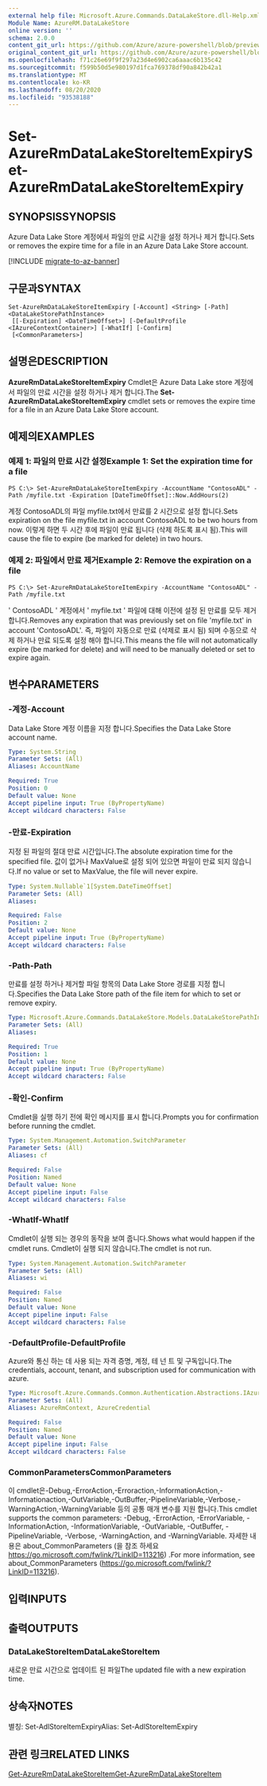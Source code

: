 ```yaml
---
external help file: Microsoft.Azure.Commands.DataLakeStore.dll-Help.xml
Module Name: AzureRM.DataLakeStore
online version: ''
schema: 2.0.0
content_git_url: https://github.com/Azure/azure-powershell/blob/preview/src/ResourceManager/DataLakeStore/Commands.DataLakeStore/help/Set-AzureRmDataLakeStoreItemExpiry.md
original_content_git_url: https://github.com/Azure/azure-powershell/blob/preview/src/ResourceManager/DataLakeStore/Commands.DataLakeStore/help/Set-AzureRmDataLakeStoreItemExpiry.md
ms.openlocfilehash: f71c26e69f9f297a23d4e6902ca6aaac6b135c42
ms.sourcegitcommit: f599b50d5e980197d1fca769378df90a842b42a1
ms.translationtype: MT
ms.contentlocale: ko-KR
ms.lasthandoff: 08/20/2020
ms.locfileid: "93538188"
---
```

# <span data-ttu-id="da31c-101">Set-AzureRmDataLakeStoreItemExpiry</span><span class="sxs-lookup"><span data-stu-id="da31c-101">Set-AzureRmDataLakeStoreItemExpiry</span></span>

## <span data-ttu-id="da31c-102">SYNOPSIS</span><span class="sxs-lookup"><span data-stu-id="da31c-102">SYNOPSIS</span></span>
<span data-ttu-id="da31c-103">Azure Data Lake Store 계정에서 파일의 만료 시간을 설정 하거나 제거 합니다.</span><span class="sxs-lookup"><span data-stu-id="da31c-103">Sets or removes the expire time for a file in an Azure Data Lake Store account.</span></span>

[!INCLUDE [migrate-to-az-banner](../../includes/migrate-to-az-banner.md)]

## <span data-ttu-id="da31c-104">구문과</span><span class="sxs-lookup"><span data-stu-id="da31c-104">SYNTAX</span></span>

```
Set-AzureRmDataLakeStoreItemExpiry [-Account] <String> [-Path] <DataLakeStorePathInstance>
 [[-Expiration] <DateTimeOffset>] [-DefaultProfile <IAzureContextContainer>] [-WhatIf] [-Confirm]
 [<CommonParameters>]
```

## <span data-ttu-id="da31c-105">설명은</span><span class="sxs-lookup"><span data-stu-id="da31c-105">DESCRIPTION</span></span>
<span data-ttu-id="da31c-106">**AzureRmDataLakeStoreItemExpiry** Cmdlet은 Azure Data Lake store 계정에서 파일의 만료 시간을 설정 하거나 제거 합니다.</span><span class="sxs-lookup"><span data-stu-id="da31c-106">The **Set-AzureRmDataLakeStoreItemExpiry** cmdlet sets or removes the expire time for a file in an Azure Data Lake Store account.</span></span>

## <span data-ttu-id="da31c-107">예제의</span><span class="sxs-lookup"><span data-stu-id="da31c-107">EXAMPLES</span></span>

### <span data-ttu-id="da31c-108">예제 1: 파일의 만료 시간 설정</span><span class="sxs-lookup"><span data-stu-id="da31c-108">Example 1: Set the expiration time for a file</span></span>
```
PS C:\> Set-AzureRmDataLakeStoreItemExpiry -AccountName "ContosoADL" -Path /myfile.txt -Expiration [DateTimeOffset]::Now.AddHours(2)
```

<span data-ttu-id="da31c-109">계정 ContosoADL의 파일 myfile.txt에서 만료를 2 시간으로 설정 합니다.</span><span class="sxs-lookup"><span data-stu-id="da31c-109">Sets expiration on the file myfile.txt in account ContosoADL to be two hours from now.</span></span>
<span data-ttu-id="da31c-110">이렇게 하면 두 시간 후에 파일이 만료 됩니다 (삭제 하도록 표시 됨).</span><span class="sxs-lookup"><span data-stu-id="da31c-110">This will cause the file to expire (be marked for delete) in two hours.</span></span>

### <span data-ttu-id="da31c-111">예제 2: 파일에서 만료 제거</span><span class="sxs-lookup"><span data-stu-id="da31c-111">Example 2: Remove the expiration on a file</span></span>
```
PS C:\> Set-AzureRmDataLakeStoreItemExpiry -AccountName "ContosoADL" -Path /myfile.txt
```

<span data-ttu-id="da31c-112">' ContosoADL ' 계정에서 ' myfile.txt ' 파일에 대해 이전에 설정 된 만료를 모두 제거 합니다.</span><span class="sxs-lookup"><span data-stu-id="da31c-112">Removes any expiration that was previously set on file 'myfile.txt' in account 'ContosoADL'.</span></span>
<span data-ttu-id="da31c-113">즉, 파일이 자동으로 만료 (삭제로 표시 됨) 되며 수동으로 삭제 하거나 만료 되도록 설정 해야 합니다.</span><span class="sxs-lookup"><span data-stu-id="da31c-113">This means the file will not automatically expire (be marked for delete) and will need to be manually deleted or set to expire again.</span></span>

## <span data-ttu-id="da31c-114">변수</span><span class="sxs-lookup"><span data-stu-id="da31c-114">PARAMETERS</span></span>

### <span data-ttu-id="da31c-115">-계정</span><span class="sxs-lookup"><span data-stu-id="da31c-115">-Account</span></span>
<span data-ttu-id="da31c-116">Data Lake Store 계정 이름을 지정 합니다.</span><span class="sxs-lookup"><span data-stu-id="da31c-116">Specifies the Data Lake Store account name.</span></span>

```yaml
Type: System.String
Parameter Sets: (All)
Aliases: AccountName

Required: True
Position: 0
Default value: None
Accept pipeline input: True (ByPropertyName)
Accept wildcard characters: False
```

### <span data-ttu-id="da31c-117">-만료</span><span class="sxs-lookup"><span data-stu-id="da31c-117">-Expiration</span></span>
<span data-ttu-id="da31c-118">지정 된 파일의 절대 만료 시간입니다.</span><span class="sxs-lookup"><span data-stu-id="da31c-118">The absolute expiration time for the specified file.</span></span>
<span data-ttu-id="da31c-119">값이 없거나 MaxValue로 설정 되어 있으면 파일이 만료 되지 않습니다.</span><span class="sxs-lookup"><span data-stu-id="da31c-119">If no value or set to MaxValue, the file will never expire.</span></span>

```yaml
Type: System.Nullable`1[System.DateTimeOffset]
Parameter Sets: (All)
Aliases: 

Required: False
Position: 2
Default value: None
Accept pipeline input: True (ByPropertyName)
Accept wildcard characters: False
```

### <span data-ttu-id="da31c-120">-Path</span><span class="sxs-lookup"><span data-stu-id="da31c-120">-Path</span></span>
<span data-ttu-id="da31c-121">만료를 설정 하거나 제거할 파일 항목의 Data Lake Store 경로를 지정 합니다.</span><span class="sxs-lookup"><span data-stu-id="da31c-121">Specifies the Data Lake Store path of the file item for which to set or remove expiry.</span></span>

```yaml
Type: Microsoft.Azure.Commands.DataLakeStore.Models.DataLakeStorePathInstance
Parameter Sets: (All)
Aliases: 

Required: True
Position: 1
Default value: None
Accept pipeline input: True (ByPropertyName)
Accept wildcard characters: False
```

### <span data-ttu-id="da31c-122">-확인</span><span class="sxs-lookup"><span data-stu-id="da31c-122">-Confirm</span></span>
<span data-ttu-id="da31c-123">Cmdlet을 실행 하기 전에 확인 메시지를 표시 합니다.</span><span class="sxs-lookup"><span data-stu-id="da31c-123">Prompts you for confirmation before running the cmdlet.</span></span>

```yaml
Type: System.Management.Automation.SwitchParameter
Parameter Sets: (All)
Aliases: cf

Required: False
Position: Named
Default value: None
Accept pipeline input: False
Accept wildcard characters: False
```

### <span data-ttu-id="da31c-124">-WhatIf</span><span class="sxs-lookup"><span data-stu-id="da31c-124">-WhatIf</span></span>
<span data-ttu-id="da31c-125">Cmdlet이 실행 되는 경우의 동작을 보여 줍니다.</span><span class="sxs-lookup"><span data-stu-id="da31c-125">Shows what would happen if the cmdlet runs.</span></span>
<span data-ttu-id="da31c-126">Cmdlet이 실행 되지 않습니다.</span><span class="sxs-lookup"><span data-stu-id="da31c-126">The cmdlet is not run.</span></span>

```yaml
Type: System.Management.Automation.SwitchParameter
Parameter Sets: (All)
Aliases: wi

Required: False
Position: Named
Default value: None
Accept pipeline input: False
Accept wildcard characters: False
```

### <span data-ttu-id="da31c-127">-DefaultProfile</span><span class="sxs-lookup"><span data-stu-id="da31c-127">-DefaultProfile</span></span>
<span data-ttu-id="da31c-128">Azure와 통신 하는 데 사용 되는 자격 증명, 계정, 테 넌 트 및 구독입니다.</span><span class="sxs-lookup"><span data-stu-id="da31c-128">The credentials, account, tenant, and subscription used for communication with azure.</span></span>

```yaml
Type: Microsoft.Azure.Commands.Common.Authentication.Abstractions.IAzureContextContainer
Parameter Sets: (All)
Aliases: AzureRmContext, AzureCredential

Required: False
Position: Named
Default value: None
Accept pipeline input: False
Accept wildcard characters: False
```

### <span data-ttu-id="da31c-129">CommonParameters</span><span class="sxs-lookup"><span data-stu-id="da31c-129">CommonParameters</span></span>
<span data-ttu-id="da31c-130">이 cmdlet은-Debug,-ErrorAction,-Erroraction,-InformationAction,-Informationaction,-OutVariable,-OutBuffer,-PipelineVariable,-Verbose,-WarningAction,-WarningVariable 등의 공통 매개 변수를 지원 합니다.</span><span class="sxs-lookup"><span data-stu-id="da31c-130">This cmdlet supports the common parameters: -Debug, -ErrorAction, -ErrorVariable, -InformationAction, -InformationVariable, -OutVariable, -OutBuffer, -PipelineVariable, -Verbose, -WarningAction, and -WarningVariable.</span></span> <span data-ttu-id="da31c-131">자세한 내용은 about_CommonParameters (을 참조 하세요 https://go.microsoft.com/fwlink/?LinkID=113216) .</span><span class="sxs-lookup"><span data-stu-id="da31c-131">For more information, see about_CommonParameters (https://go.microsoft.com/fwlink/?LinkID=113216).</span></span>

## <span data-ttu-id="da31c-132">입력</span><span class="sxs-lookup"><span data-stu-id="da31c-132">INPUTS</span></span>

## <span data-ttu-id="da31c-133">출력</span><span class="sxs-lookup"><span data-stu-id="da31c-133">OUTPUTS</span></span>

### <span data-ttu-id="da31c-134">DataLakeStoreItem</span><span class="sxs-lookup"><span data-stu-id="da31c-134">DataLakeStoreItem</span></span>
<span data-ttu-id="da31c-135">새로운 만료 시간으로 업데이트 된 파일</span><span class="sxs-lookup"><span data-stu-id="da31c-135">The updated file with a new expiration time.</span></span>

## <span data-ttu-id="da31c-136">상속자</span><span class="sxs-lookup"><span data-stu-id="da31c-136">NOTES</span></span>
<span data-ttu-id="da31c-137">별칭: Set-AdlStoreItemExpiry</span><span class="sxs-lookup"><span data-stu-id="da31c-137">Alias: Set-AdlStoreItemExpiry</span></span>

## <span data-ttu-id="da31c-138">관련 링크</span><span class="sxs-lookup"><span data-stu-id="da31c-138">RELATED LINKS</span></span>

[<span data-ttu-id="da31c-139">Get-AzureRmDataLakeStoreItem</span><span class="sxs-lookup"><span data-stu-id="da31c-139">Get-AzureRmDataLakeStoreItem</span></span>](./Get-AzureRmDataLakeStoreItem.md)

